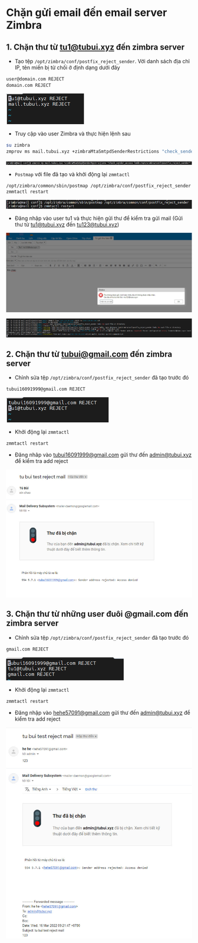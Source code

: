 # Chặn gửi email đến email server Zimbra
## 1. Chặn thư từ tu1@tubui.xyz đến zimbra server
- Tạo tệp `/opt/zimbra/conf/postfix_reject_sender`. Với danh sách địa chỉ IP, tên miền bị từ chối ở định dạng dưới đây
```sh
user@domain.com REJECT
domain.com REJECT
```

![](./images/reject.png)

- Truy cập vào user Zimbra và thực hiện lệnh sau
```sh
su zimbra
zmprov ms mail.tubui.xyz +zimbraMtaSmtpdSenderRestrictions "check_sender_access lmdb:/opt/zimbra/conf/postfix_reject_sender"
```

![](./images/checksender.png)

- `Postmap` với file đã tạo và khởi động lại `zmmtactl`
```sh
/opt/zimbra/common/sbin/postmap /opt/zimbra/conf/postfix_reject_sender
zmmtactl restart
```

![](./images/postmap.png)

- Đăng nhập vào user tu1 và thực hiện gửi thư để kiểm tra gửi mail (Gửi thư từ tu1@tubui.xyz đến tu123@tubui.xyz)

![](./images/kqblock.png)

![](./images/logreject.png)

## 2. Chặn thư từ tubui@gmail.com đến zimbra server
- Chỉnh sửa tệp `/opt/zimbra/conf/postfix_reject_sender` đã tạo trước đó
```sh
tubui16091999@gmail.com REJECT
```

![](./images/addreject.png)

- Khởi động lại `zmmtactl` 
```sh
zmmtactl restart
```

- Đăng nhâp vào tubui16091999@gmail.com gửi thư đến admin@tubui.xyz để kiểm tra add reject

![](./images/rejectgmail.png)


## 3. Chặn thư từ những user đuôi @gmail.com đến zimbra server
- Chỉnh sửa tệp `/opt/zimbra/conf/postfix_reject_sender` đã tạo trước đó
```sh
gmail.com REJECT
```

![](./images/addreject2.png)

- Khởi động lại `zmmtactl`
```sh
zmmtactl restart
```

- Đăng nhập vào hehe57091@gmail.com gửi thư đến admin@tubui.xyz để kiểm tra add reject

![](./images/rejectgmail2.png)